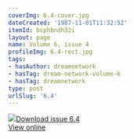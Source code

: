 ```yaml
---
coverImg: 6.4-cover.jpg
dateCreated: '1987-11-01T11:32:52'
itemId: bcphbndh32i
layout: page
name: Volume 6, issue 4
profileImg: 6.4-rect.jpg
tags:
- hasAuthor: dreamnetwork
- hasTag: dream-network-volume-6
- hasTag: dreamnetwork
type: post
urlSlug: '6.4'
---
```

<img class="card-journal-img" src="../images/6.4-rect.jpg"/><a href="../files/pdfs/Volume_6/6.4-Dream-Network-Bulletin_Volume-6-Number-4.pdf" download="">Download issue 6.4</a><br><a href="../files/pdfs/Volume_6/6.4-Dream-Network-Bulletin_Volume-6-Number-4.pdf">View online</a>
